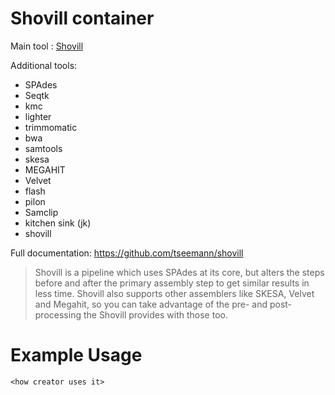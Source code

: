 # Shovill container

Main tool : [Shovill](https://github.com/tseemann/shovill)

Additional tools:
- SPAdes
- Seqtk
- kmc
- lighter
- trimmomatic
- bwa
- samtools
- skesa
- MEGAHIT
- Velvet
- flash
- pilon
- Samclip
- kitchen sink (jk)
- shovill

Full documentation: https://github.com/tseemann/shovill

> Shovill is a pipeline which uses SPAdes at its core, but alters the steps before and after the primary assembly step to get similar results in less time. Shovill also supports other assemblers like SKESA, Velvet and Megahit, so you can take advantage of the pre- and post-processing the Shovill provides with those too.

# Example Usage

```
<how creator uses it>
```
